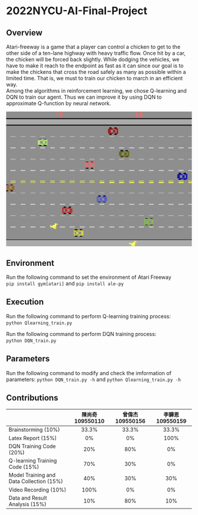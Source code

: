 # 2022NYCU-AI-Final-Project
## Overview
  Atari-freeway is a game that a player can control a chicken to get to the other side of a ten-lane highway with heavy traffic flow. Once hit by a car, the chicken will be forced back slightly. While dodging the vehicles, we have to make it reach to the endpoint as fast as it can since our goal is to  make the chickens that cross the road safely as many as possible within a limited time. That is, we must to train our chicken to march in an efficient way.  
Among the algorithms in reinforcement learning, we chose Q-learning and DQN to train our agent. Thus we can improve it by using DQN to approximate Q-function by neural network.  

![image](https://github.com/Willy0921/2022NYCU-AI-Final-Project/blob/main/Freeway%20AI/freeway.png)

## Environment
Run the following command to set the environment of Atari Freeway  
`pip install gym[atari]`
and
`pip install ale-py`

## Execution

Run the following command to perform Q-learning training process:      
`python Qlearning_train.py` 

Run the following command to perform DQN training process:     
`python DQN_train.py`

## Parameters
Run the following command to modify and check the imformation of parameters: 
`python DQN_train.py -h`  and  `python Qlearning_train.py -h`



## Contributions

|         |陳尚奇 109550110          | 曾偉杰 109550156  |李驊恩 109550159  |
| ------------- |:-------------:| :-----:|:-----:|
| Brainstorming (10%)        |  33.3%     | 33.3% | 33.3% |
| Latex Report (15%)       | 0%      |    0% |100% |
| DQN Training Code (20%)     | 20%      |    80% |0% |
| Q-learning Training Code (15%) | 70%     | 30% | 0% |
| Model Training and Data Collection (15%)  | 40%      | 30% | 30% |
| Video Recording (10%)       | 100%    | 0% | 0% |
| Data and Result Analysis (15%)       | 10%      | 80% | 10% |
